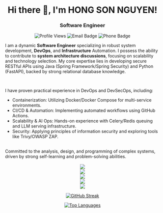 <div align="center">
    <h1>Hi there 👋, I'm HONG SON NGUYEN!</h1>
    <h3>Software Engineer</h3>
</div>
<div align="center">
    <img src="https://komarev.com/ghpvc/?username=sonnh-21IT&color=blue" alt="Profile Views">
    <img src="https://img.shields.io/badge/Email-sonnh.21it@gmail.com-D14836?style=flat&logo=gmail&logoColor=white" alt="Email Badge"/>
    <img src="https://img.shields.io/badge/Phone/Zalo-0984399784-25D366?style=flat&logo=whatsapp&logoColor=white" alt="Phone Badge"/>
</div>

I am a dynamic **Software Engineer** specializing in robust system development, **DevOps**, and **Infrastructure** Automation. I possess the ability to contribute to **system architecture discussions**, focusing on scalability and technology selection. My core expertise lies in developing secure RESTful APIs using Java (Spring Framework/Spring Security) and Python (FastAPI), backed by strong relational database knowledge.

<br/>

I have proven practical experience in DevOps and DevSecOps, including:
+ Containerization: Utilizing Docker/Docker Compose for multi-service environments.
+ CI/CD & Automation: Implementing automated workflows using GitHub Actions.
+ Scalability & AI Ops: Hands-on experience with Celery/Redis queuing and LLM serving infrastructure.
+ Security: Applying principles of information security and exploring tools like Trivy/OWASP ZAP.
<br/>
Committed to the analysis, design, and programming of complex systems, driven by strong self-learning and problem-solving abilities.
<div>
    <br/>
</div>

<div>
  <div align="center">
     <img src="https://skillicons.dev/icons?i=git,docker,,githubactions,linux" />
  </div>
  <div align="center">
    <img src="https://skillicons.dev/icons?i=java,spring,py,fastapi,php,laravel" />
  </div>
  <div align="center">
    <img src="https://skillicons.dev/icons?i=js,html,,,css,react" />
  </div>
  <div align="center">
    <img src="https://skillicons.dev/icons?i=bootstrap,mysql,postgres,figma" />
  </div>
  <div align="center">
    <img src="https://skillicons.dev/icons?i=postman" />
  </div>
</div>

<div align="center">
 
 [![GitHub Streak](https://streak-stats.demolab.com?user=sonnh-21IT&theme=prussian&border_radius=5&short_numbers=true&exclude_days=Sun%2CMon%2CTue%2CWed%2CThu%2CFri%2CSat)](https://git.io/streak-stats)

 [![Top Languages](https://github-readme-stats.vercel.app/api/top-langs/?username=sonnh-21IT&layout=compact&theme=dark&hide_title=true)](https://github.com/anuraghazra/github-readme-stats)

</div>
